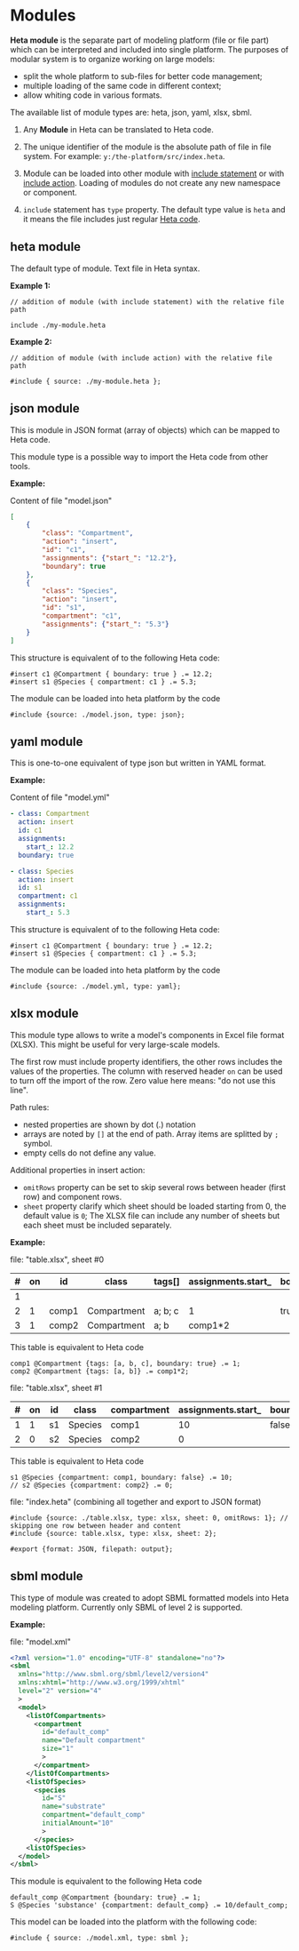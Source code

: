 # Modules

**Heta module** is the separate part of modeling platform (file or file part) which can be interpreted and
included into single platform. The purposes of modular system is to organize working on large models:

- split the whole platform to sub-files for better code management;
- multiple loading of the same code in different context;
- allow whiting code in various formats.

The available list of module types are: heta, json, yaml, xlsx, sbml. 

1. Any **Module** in Heta can be translated to Heta code. 

1. The unique identifier of the module is the absolute path of file in file system. For example: `y:/the-platform/src/index.heta`.

1. Module can be loaded into other module with [include statement](syntax#include-statement) or with [include action](./actions#include). Loading of modules do not create any new namespace or component.

1. `include` statement has `type` property. The default type value is `heta` and it means the file includes just regular [Heta code](syntax).

## heta module

The default type of module. Text file in Heta syntax.

**Example 1:**

```heta
// addition of module (with include statement) with the relative file path

include ./my-module.heta
```

**Example 2:**

```heta
// addition of module (with include action) with the relative file path

#include { source: ./my-module.heta };

```

## json module

This is module in JSON format (array of objects) which can be mapped to Heta code.

This module type is a possible way to import the Heta code from other tools.

**Example:**

Content of file "model.json"
```json
[
    {
        "class": "Compartment",
        "action": "insert",
        "id": "c1",
        "assignments": {"start_": "12.2"},
        "boundary": true
    },
    {
        "class": "Species",
        "action": "insert",
        "id": "s1",
        "compartment": "c1",
        "assignments": {"start_": "5.3"}
    }
]
```

This structure is equivalent of to the following Heta code:

```heta
#insert c1 @Compartment { boundary: true } .= 12.2;
#insert s1 @Species { compartment: c1 } .= 5.3;
```

The module can be loaded into heta platform by the code

```heta
#include {source: ./model.json, type: json};
```

## yaml module

This is one-to-one equivalent of type json but written in YAML format.

**Example:**

Content of file "model.yml"
```yaml
- class: Compartment
  action: insert
  id: c1
  assignments:
    start_: 12.2
  boundary: true

- class: Species
  action: insert
  id: s1
  compartment: c1
  assignments:
    start_: 5.3
```

This structure is equivalent of to the following Heta code:

```heta
#insert c1 @Compartment { boundary: true } .= 12.2;
#insert s1 @Species { compartment: c1 } .= 5.3;
```

The module can be loaded into heta platform by the code

```heta
#include {source: ./model.yml, type: yaml};
```

## xlsx module

This module type allows to write a model's components in Excel file format (XLSX).
This might be useful for very large-scale models.

The first row must include property identifiers, the other rows includes the values of the properties.
The column with reserved header `on` can be used to turn off the import of the row. Zero value here means: "do not use this line".

Path rules:

- nested properties are shown by dot (.) notation
- arrays are noted by `[]` at the end of path. Array items are splitted by `;` symbol.
- empty cells do not define any value.

Additional properties in insert action:

- `omitRows` property can be set to skip several rows between header (first row) and component rows.
- `sheet` property clarify which sheet should be loaded starting from 0, the default value is `0`; 
The XLSX file can include any number of sheets but each sheet must be included separately.

**Example:**

file: "table.xlsx", sheet #0

|#| on | id | class | tags[] | assignments.start_ | boundary |
|---|---|---|---|---|---|---|
|1|
|2| 1 | comp1 | Compartment | a; b; c | 1 | true |
|3| 1 | comp2 | Compartment | a; b | comp1*2 | |

This table is equivalent to Heta code

```heta
comp1 @Compartment {tags: [a, b, c], boundary: true} .= 1;
comp2 @Compartment {tags: [a, b]} .= comp1*2;
```

file: "table.xlsx", sheet #1

|#| on | id | class | compartment | assignments.start_ | boundary |
|---|---|---|---|---|---|---|
|1| 1| s1 | Species | comp1 | 10 | false |
|2| 0| s2 | Species | comp2 | 0  | |

This table is equivalent to Heta code

```heta
s1 @Species {compartment: comp1, boundary: false} .= 10;
// s2 @Species {compartment: comp2} .= 0;
```

file: "index.heta" (combining all together and export to JSON format)
```heta
#include {source: ./table.xlsx, type: xlsx, sheet: 0, omitRows: 1}; // skipping one row between header and content
#include {source: table.xlsx, type: xlsx, sheet: 2};

#export {format: JSON, filepath: output};
```

## sbml module

This type of module was created to adopt SBML formatted models into Heta modeling platform. Currently only SBML of level 2 is supported.

**Example:**

file: "model.xml"
```xml
<?xml version="1.0" encoding="UTF-8" standalone="no"?>
<sbml 
  xmlns="http://www.sbml.org/sbml/level2/version4" 
  xmlns:xhtml="http://www.w3.org/1999/xhtml" 
  level="2" version="4"
  >
  <model>
    <listOfCompartments>
      <compartment
        id="default_comp"
        name="Default compartment"
        size="1"
        >
      </compartment>
    </listOfCompartments>
    <listOfSpecies>
      <species
        id="S"
        name="substrate"
        compartment="default_comp"
        initialAmount="10"
        >
      </species>
    <listOfSpecies>
  </model>
</sbml>
```

This module is equivalent to the following Heta code

```heta
default_comp @Compartment {boundary: true} .= 1;
S @Species 'substance' {compartment: default_comp} .= 10/default_comp;
```

This model can be loaded into the platform with the following code:

```heta
#include { source: ./model.xml, type: sbml };
```
